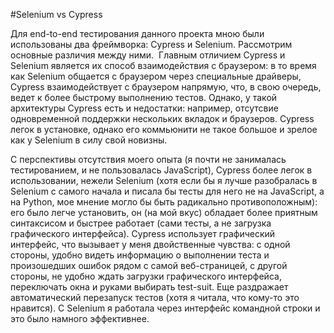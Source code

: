 #Selenium vs Cypress

Для end-to-end тестирования данного проекта мною были использованы два фреймворка: Cypress и Selenium. Рассмотрим основные различия между ними.  Главным отличием Cypress и Selenium является их способ взаимодействия с браузером: в то время как Selenium общается с браузером через специальные драйверы, Cypress взаимодействует с браузером напрямую, что, в свою очередь, ведет к более быстрому выполнению тестов. Однако, у такой архитектуры Cypress есть и недостатки: например, отсутсвие одновременной поддержки нескольких вкладок и браузеров. Cypress легок в установке, однако его коммьюнити не такое большое и зрелое как у Selenium в силу свой новизны.

С перспективы отсутствия моего опыта (я почти не занималась тестированием, и не пользовалась JavaScript), Cypress более легок в использовании, нежели Selenium (хотя если бы я лучше разобралась в Selenium с самого начала и писала бы тесты для него не на JavaScript, а на Python, мое мнение могло бы быть радикально противоположным): его было легче установить, он (на мой вкус) обладает более приятным синтаксисом и быстрее работает (сами тесты, а не загрузка графического интерфейса). Cypress использует графический интерфейс, что вызывает у меня двойственные чувства: с одной стороны, удобно видеть информацию о выполнении теста и произошедших ошибок рядом с самой веб-страницей, с другой стороны, не удобно ждать загрузки графического интерфейса, переключать окна и руками выбирать test-suit. Еще раздражает автоматический перезапуск тестов (хотя я читала, что кому-то это нравится). С Selenium я работала через интерфейс командной строки и это было намного эффективнее.
